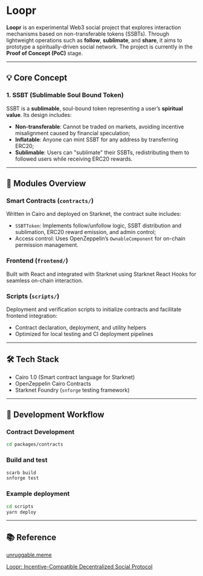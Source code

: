 # Loopr

**Loopr** is an experimental Web3 social project that explores interaction mechanisms based on non-transferable tokens (SSBTs). Through lightweight operations such as **follow**, **sublimate**, and **share**, it aims to prototype a spiritually-driven social network. The project is currently in the **Proof of Concept (PoC)** stage.

---

## 💡 Core Concept

### 1. SSBT (Sublimable Soul Bound Token)

SSBT is a **sublimable**, soul-bound token representing a user’s **spiritual value**. Its design includes:

- **Non-transferable**: Cannot be traded on markets, avoiding incentive misalignment caused by financial speculation;
- **Inflatable**: Anyone can mint SSBT for any address by transferring ERC20;
- **Sublimable**: Users can "sublimate" their SSBTs, redistributing them to followed users while receiving ERC20 rewards.

---

## 🚀 Modules Overview

### Smart Contracts (`contracts/`)

Written in Cairo and deployed on Starknet, the contract suite includes:

- `SSBTToken`: Implements follow/unfollow logic, SSBT distribution and sublimation, ERC20 reward emission, and admin control;
- Access control: Uses OpenZeppelin’s `OwnableComponent` for on-chain permission management.

### Frontend (`frontend/`)

Built with React and integrated with Starknet using Starknet React Hooks for seamless on-chain interaction.

### Scripts (`scripts/`)

Deployment and verification scripts to initialize contracts and facilitate frontend integration:

- Contract declaration, deployment, and utility helpers
- Optimized for local testing and CI deployment pipelines

---

## 🛠 Tech Stack

- Cairo 1.0 (Smart contract language for Starknet)
- OpenZeppelin Cairo Contracts
- Starknet Foundry (`snforge` testing framework)

---

## 🧪 Development Workflow

### Contract Development

```bash
cd packages/contracts
```

### Build and test

```bash
scarb build
snforge test
```

### Example deployment

```bash
cd scripts
yarn deploy
```

---

## **📚 Reference**

[unruggable.meme](https://github.com/keep-starknet-strange/unruggable.meme)

[Loopr: Incentive-Compatible Decentralized Social Protocol](https://www.notion.so/Loopr-Incentive-Compatible-Decentralized-Social-Protocol-1736942d143081c88191d25009a34213?pvs=21)